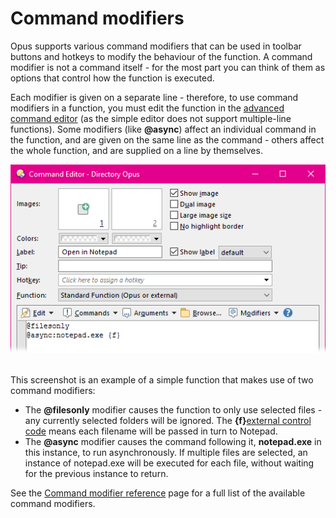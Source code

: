 # Command modifiers

Opus supports various command modifiers that can be used in toolbar buttons and hotkeys to modify the behaviour of the function. A command modifier is not a command itself - for the most part you can think of them as options that control how the function is executed.

Each modifier is given on a separate line - therefore, to use command modifiers in a function, you must edit the function in the [advanced command editor](command_editor/advanced_command_editor.md) (as the simple editor does not support multiple-line functions). Some modifiers (like **@async**) affect an individual command in the function, and are given on the same line as the command - others affect the whole function, and are supplied on a line by themselves.

![](/Manual/images/media/command_modifiers_001.png) 

This screenshot is an example of a simple function that makes use of two command modifiers:

- The **@filesonly** modifier causes the function to only use selected files - any currently selected folders will be ignored. The **{f}**[external control code](/Manual/reference/command_reference/external_control_codes/README.md) means each filename will be passed in turn to Notepad.
- The **@async** modifier causes the command following it, **notepad.exe** in this instance, to run asynchronously. If multiple files are selected, an instance of notepad.exe will be executed for each file, without waiting for the previous instance to return.

See the [Command modifier reference](/Manual/reference/command_reference/command_modifier_reference.md) page for a full list of the available command modifiers.
